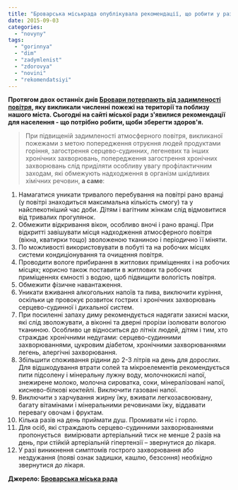 ```yaml
---
title: "Броварська міськрада опублікувала рекомендації, що робити у разі підвищеної задимленості повітря"
date: 2015-09-03
categories: 
  - "novyny"
tags: 
  - "gorinnya"
  - "dim"
  - "zadymlenist"
  - "zdorovya"
  - "novini"
  - "rekomendatsiyi"
---
```


**Протягом двох останніх днів [Бровари потерпають від задимленості повітря](http://docs.pravo-znaty.org.ua/p27223/03.09.2015), яку викликали численні пожежі на території та поблизу нашого міста. Сьогодні на сайті міської ради з'явилися рекомендації для населення - що потрібно робити, щоби зберегти здоров'я.**

> При підвищеній задимленості атмосферного повітря, викликаної пожежами з метою попередження отруєння людей продуктами горіння, загострення серцево-судинних, легеневих та інших хронічних захворювань, попередження загострення хронічних  захворювань слід приділяти особливу увагу профілактичним заходам, які обмежують надходження в організм шкідливих хімічних речовин, **а саме**:

1. Намагатися уникати тривалого перебування на повітрі рано вранці (у повітрі знаходиться максимальна кількість смогу) та у найспекотніший час доби. Дітям і вагітним жінкам слід відмовитися від тривалих прогулянок.
2. Обмежити відкривання вікон, особливо вночі і рано вранці. При відкритті завішувати місця надходження атмосферного повітря (вікна, кватирки тощо) зволоженою тканиною і періодично її міняти.
3. По можливості використовувати в побуті та на робочих місцях системи кондиціонування та очищення повітря.
4. Проводити вологе прибирання в житлових приміщеннях і на робочих місцях; корисно також поставити в житлових та робочих приміщеннях ємності з водою, щоб підвищити вологість повітря.
5. Обмежити фізичне навантаження.
6. Уникати вживання алкогольних напоїв та пива, виключити куріння, оскільки це провокує розвиток гострих і хронічних захворювань серцево-судинної і дихальної систем.
7. При посиленні запаху диму рекомендується надягати захисні маски, які слід зволожувати, а віконні та дверні прорізи ізолювати вологою тканиною. Особливо це відноситься до літніх людей, дітям і тим, хто страждає хронічними недугами: серцево-судинними захворюваннями, цукровим діабетом, хронічними захворюваннями легень, алергічні захворювання.
8. Збільшити споживання рідини до 2-3 літрів на день для дорослих. Для відшкодування втрати солей та мікроелементів рекомендується пити підсолену і мінеральну лужну воду, молочнокислі напої, знежирене молоко, молочна сироватка, соки, мінералізовані напої, киснево-білкові коктейлі. Виключити газовані напої.
9. Виключити з харчування жирну їжу, вживати легкозасвоювану, багату вітамінами і мінеральними речовинами їжу, віддавати перевагу овочам і фруктам.
10. Кілька разів на день приймати душ. Промивати ніс і горло.
11. Для осіб, які страждають серцево-судинними захворюваннями пропонується  вимірювати артеріальний тиск не менше 2 разів на день, при стійкій артеріальній гіпертензії – звернутися до лікаря.
12. У разі виникнення симптомів гострого захворювання або нездужання (появі ознак задишки, кашлю, безсоння) необхідно звернутися до лікаря.

**Джерело: [Броварська міська рада](http://docs.pravo-znaty.org.ua/p27223/03.09.2015)**
